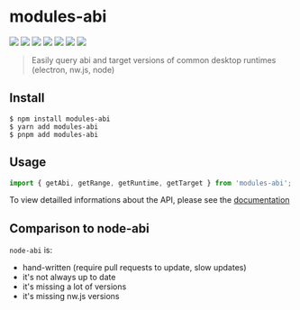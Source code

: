 # modules-abi

![](https://badgen.net/github/release/armaldio/modules-abi/stable)
![](https://badgen.net/github/last-commit/armaldio/modules-abi)
![](https://badgen.net/github/dependents-repo/armaldio/modules-abi/)
![](https://badgen.net/npm/dw/modules-abi/)
![](https://badgen.net/npm/license/modules-abi/)
![](https://badgen.net/github/dependabot/armaldio/modules-abi)
![](https://github.com/Armaldio/modules-abi/workflows/Test/badge.svg)

> Easily query abi and target versions of common desktop runtimes (electron, nw.js, node)

## Install

```
$ npm install modules-abi
$ yarn add modules-abi
$ pnpm add modules-abi
```

## Usage

```js
import { getAbi, getRange, getRuntime, getTarget } from 'modules-abi';
```

To view detailled informations about the API, please see the [documentation](/DOCUMENTATION.md)

## Comparison to node-abi
`node-abi` is:
- hand-written (require pull requests to update, slow updates)
- it's not always up to date
- it's missing a lot of versions
- it's missing nw.js versions
